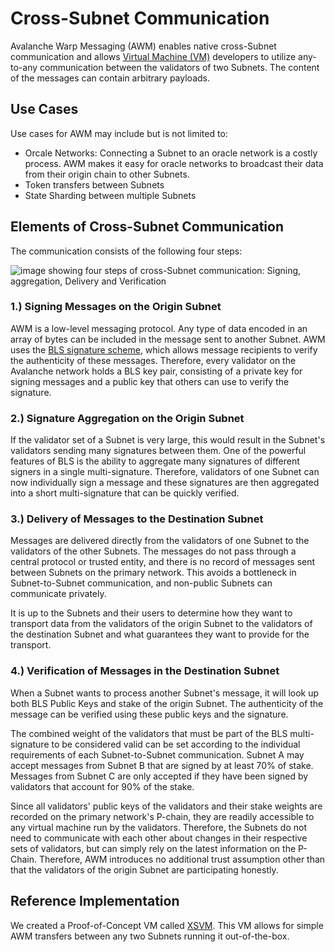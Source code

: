 # Cross-Subnet Communication

Avalanche Warp Messaging (AWM) enables native cross-Subnet communication and allows 
[Virtual Machine (VM)](./README.md#virtual-machines) developers to utilize
any-to-any communication between the validators of two Subnets. The content of the messages can contain arbitrary payloads. 

## Use Cases 

Use cases for AWM may include but is not limited to:

- Orcale Networks: Connecting a Subnet to an oracle network is a costly process. AWM makes it easy for oracle networks to broadcast their data from their origin chain to other Subnets.
- Token transfers between Subnets 
- State Sharding between multiple Subnets

## Elements of Cross-Subnet Communication

The communication consists of the following four steps:

![image showing four steps of cross-Subnet communication: Signing, aggregation, Delivery and Verification](/img/cross-Subnet-communication.png)

### 1.) Signing Messages on the Origin Subnet

AWM is a low-level messaging protocol. Any type of data encoded in an array of bytes can be included in the message sent to another Subnet. AWM uses the [BLS signature scheme](https://crypto.stanford.edu/~dabo/pubs/papers/BLSmultisig.html), which allows message recipients to verify the authenticity of these messages. Therefore, every validator on the Avalanche network holds a BLS key pair, consisting of a private key for signing messages and a public key that others can use to verify the signature.

### 2.) Signature Aggregation on the Origin Subnet

If the validator set of a Subnet is very large, this would result in the Subnet's validators sending many signatures between them. One of the powerful features of BLS is the ability to aggregate many signatures of different signers in a single multi-signature. Therefore, validators of one Subnet can now individually sign a message and these signatures are then aggregated into a short multi-signature that can be quickly verified.

### 3.) Delivery of Messages to the Destination Subnet

Messages are delivered directly from the validators of one Subnet to the validators of the other Subnets. The messages do not pass through a central protocol or trusted entity, and there is no record of messages sent between Subnets on the primary network. This avoids a bottleneck in Subnet-to-Subnet communication, and non-public Subnets can communicate privately.

It is up to the Subnets and their users to determine how they want to transport data from the validators of the origin Subnet to the validators of the destination Subnet and what guarantees they want to provide for the transport.

### 4.) Verification of Messages in the Destination Subnet

When a Subnet wants to process another Subnet's message, it will look up both BLS Public Keys and stake of the origin Subnet. The authenticity of the message can be verified using these public keys and the signature.

The combined weight of the validators that must be part of the BLS multi-signature to be considered valid can be set according to the individual requirements of each Subnet-to-Subnet communication. Subnet A may accept messages from Subnet B that are signed by at least 70% of stake. Messages from Subnet C are only accepted if they have been signed by validators that account for 90% of the stake. 

Since all validators' public keys of the validators and their stake weights are recorded on the primary network's P-chain, they are readily accessible to any virtual machine run by the validators. Therefore, the Subnets do not need to communicate with each other about changes in their respective sets of validators, but can simply rely on the latest information on the P-Chain. Therefore, AWM introduces no additional trust assumption other than that the validators of the origin Subnet are participating honestly.

## Reference Implementation

We created a Proof-of-Concept VM called [XSVM](https://github.com/ava-labs/xsvm). This VM allows for simple AWM transfers between any two Subnets running it out-of-the-box.

